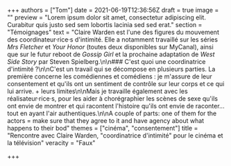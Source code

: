 +++
authors = ["Tom"]
date = 2021-06-19T12:36:56Z
draft = true
image = ""
preview = "Lorem ipsum dolor sit amet, consectetur adipiscing elit. Curabitur quis justo sed sem lobortis lacinia sed sed erat."
section = "Témoignages"
text = "Claire Warden est l'une des figures du mouvement des coordinateur·rice·s d'intimité. Elle a notamment travaillé sur les séries _Mrs Fletcher_ et _Your Honor_ (toutes deux disponibles sur MyCanal), ainsi que sur le futur reboot de _Gossip Girl_ et la prochaine adaptation de _West Side Story_ par Steven Spielberg.\n\n### C'est quoi une coordinatrice d'intimité ?\n\nC'est un travail qui se décompose en plusieurs parties. La première concerne les comédiennes et comédiens : je m'assure de leur consentement et qu'ils ont un sentiment de contrôle sur leur corps et ce qui lui arrive. + leurs limites\n\nMais je travaille également avec les réalisateur·rice·s, pour les aider à chorégraphier les scènes de sexe qu'ils ont envie de montrer et qui racontent l'histoire qu'ils ont envie de raconter... tout en ayant l'air authentiques.\n\nA couple of parts: one of them for the actors = make sure that they agree to it and have agency about what happens to their bod"
themes = ["cinéma", "consentement"]
title = "Rencontre avec Claire Warden, \"coordinatrice d'intimité\" pour le cinéma et la télévision"
veracity = "Faux"

+++
